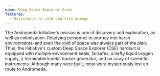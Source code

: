 ```yaml
---
name: Deep Space Explorer Armor
features:
  - Resistance to cold and fire damage.
---
```

The Andromeda Initiative's mission is one of discovery and exploration, as well as colonization. Readying personnel to journey into harsh environments-and even the void of space was always part of the plan. Thus, the Initiative's custom Deep Space Explorer (DSE) hardsuit is equipped with multiple environment seals, failsafes, a hefty liquid oxygen supply, a formidable kinetic barrier generator, and an array of scientific instruments. Although many were built, most were mysteriously lost en route to Andromeda.